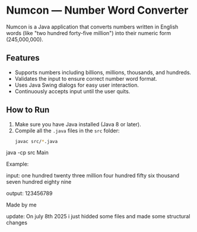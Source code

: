 # Numcon — Number Word Converter

Numcon is a Java application that converts numbers written in English words (like "two hundred forty-five million") into their numeric form (245,000,000).

## Features

- Supports numbers including billions, millions, thousands, and hundreds.
- Validates the input to ensure correct number word format.
- Uses Java Swing dialogs for easy user interaction.
- Continuously accepts input until the user quits.

## How to Run

1. Make sure you have Java installed (Java 8 or later).
2. Compile all the `.java` files in the `src` folder:
   ```bash
   javac src/*.java

java -cp src Main


Example:

input: one hundred twenty three million four hundred fifty six thousand seven hundred eighty nine

output: 123456789




Made by me 

update: On july 8th 2025 i just hidded some files and made some structural changes 
